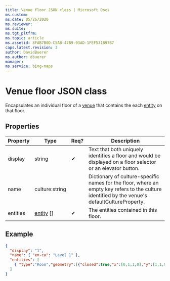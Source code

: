 ```yaml
---
title: Venue floor JSON class | Microsoft Docs
ms.custom: 
ms.date: 05/26/2020
ms.reviewer: 
ms.suite: 
ms.tgt_pltfrm: 
ms.topic: article
ms.assetid: 8FAB7B0D-C5AB-47B9-93AD-1FEF531B97B7
caps.latest.revision: 3
author: DavidBuerer
ms.author: dbuerer
manager: 
ms.service: bing-maps
---
```

# Venue floor JSON class

Encapsulates an individual floor of a [venue] that contains the each [entity] on that floor.

## Properties

| Property          | Type            | Req? | Description |
|-------------------|-----------------|------|-------------|
| display           | string          |  ✔   | Text that both uniquely identifies a floor and would be displayed on a floor selector or an elevator button. |
| name              | culture:string  |      | Dictionary of culture-specific names for the floor, where an empty key refers to the culture identified by the venue's defaultCultureProperty. |
| entities          | [entity] []     |  ✔   | The entities contained in this floor. |

## Example

```json
{
  "display": "1",
  "name": { "en-ca": "Level 1" },
  "entities": [
    { "type":"Room","geometry":[{"closed":true,"x":[0,1,1,0],"y":[1,1,0,0]}] }
  ]
}
```

[venue]: venue.md
[entity]: entity.md
